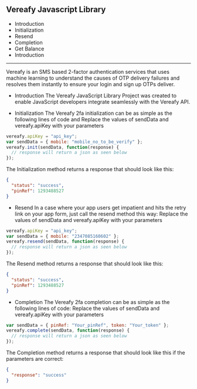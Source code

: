 ## Vereafy Javascript Library

- Introduction
- Initialization
- Resend
- Completion
- Get Balance
- Introduction

---

Vereafy is an SMS based 2-factor authentication services that uses machine learning to understand the causes of OTP delivery failures and resolves them instantly to ensure your login and sign up OTPs deliver.

- Introduction
  The Vereafy JavaScript Library Project was created to enable JavaScript developers integrate seamlessly with the Vereafy API.

- Initialization
  The Vereafy 2fa initialization can be as simple as the following lines of code and Replace the values of sendData and vereafy.apiKey with your parameters

```js
vereafy.apiKey = "api_key";
var sendData = { mobile: "mobile_no_to_be_verify" };
vereafy.init(sendData, function(response) {
  // response will return a json as seen below
});
```

The Initialization method returns a response that should look like this:

```json
{
  "status": "success",
  "pinRef": 1293488527
}
```

- Resend
  In a case where your app users get impatient and hits the retry link on your app form, just call the resend method this way: Replace the values of sendData and vereafy.apiKey with your parameters

```js
vereafy.apiKey = "api_key";
var sendData = { mobile: "2347085160602" };
vereafy.resend(sendData, function(response) {
  // response will return a json as seen below
});
```

The Resend method returns a response that should look like this:

```json
{
  "status": "success",
  "pinRef": 1293488527
}
```

- Completion
  The Vereafy 2fa completion can be as simple as the following lines of code: Replace the values of sendData and vereafy.apiKey with your parameters

```js
var sendData = { pinRef: "Your_pinRef", token: "Your_token" };
vereafy.complete(sendData, function(response) {
  // response will return a json as seen below
});
```

The Completion method returns a response that should look like this if the parameters are correct:

```json
{
  "response": "success"
}
```
